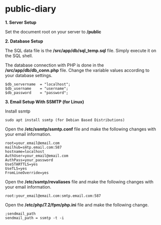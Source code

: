 # public-diary

**1. Server Setup**

Set the document root on your server to **/public**

**2. Database Setup**

The SQL data file is the **/src/app/db/sql_temp.sql** file. Simply execute it on the SQL shell.

The database connection with PHP is done in the **/src/app/db/db_conn.php** file. Change the variable values according to your database settings.
```
$db_servername  = "localhost";
$db_username    = "username";
$db_password    = "password";
```
**3. Email Setup With SSMTP (for Linux)**

Install ssmtp

```
sudo apt install ssmtp (for Debian Based Distributions)
```
Open the **/etc/ssmtp/ssmtp.conf** file and make the following changes with your email information.
``` 
root=your_email@email.com
mailhub=smtp.email.com:587
hostname=localhost
AuthUser=your_email@email.com
AuthPass=your_password
UseSTARTTLS=yes
UseTLS=yes
FromLineOverride=yes
```
Open the **/etc/ssmtp/revaliases** file and make the following changes with your email information.
```
root:your_email@email.com:smtp.email.com:587
```
Open the **/etc/php/7.2/fpm/php.ini** file and make the following change.
```
;sendmail_path
sendmail_path = ssmtp -t -i
```
